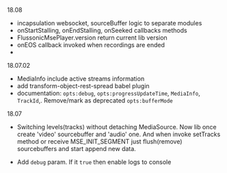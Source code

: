 18.08

- incapsulation websocket, sourceBuffer logic to separate modules
- onStartStalling, onEndStalling, onSeeked callbacks methods
- FlussonicMsePlayer.version return current lib version
- onEOS callback invoked when recordings are ended
- 

18.07.02

- MediaInfo include active streams information
- add transform-object-rest-spread babel plugin
- documentation: `opts:debug`, `opts:progressUpdateTime`, `MediaInfo`, `TrackId`,. Remove/mark as deprecated `opts:bufferMode`

18.07

- Switching levels(tracks) without detaching MediaSource. Now lib once create 'video' sourcebuffer and 'audio' one. And when invoke setTracks method or receive MSE_INIT_SEGMENT just flush(remove) sourcebuffers and start append new data.

- Add `debug` param. If it `true` then enable logs to console
